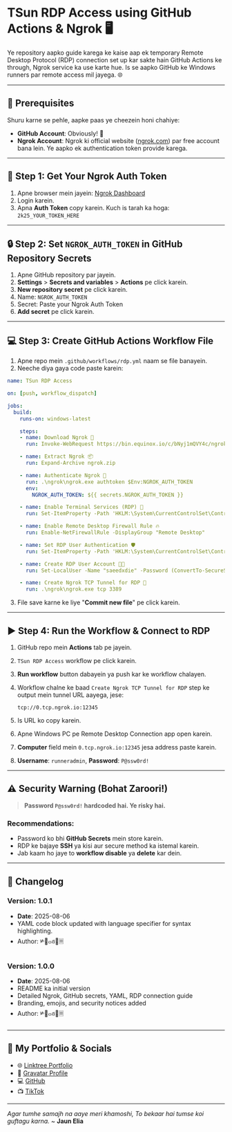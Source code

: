 # TSun RDP Access using GitHub Actions & Ngrok 🖥️

Ye repository aapko guide karega ke kaise aap ek temporary Remote Desktop Protocol (RDP) connection set up kar sakte hain GitHub Actions ke through, Ngrok service ka use karte hue. Is se aapko GitHub ke Windows runners par remote access mil jayega. 🌐

---

## 🌟 Prerequisites

Shuru karne se pehle, aapke paas ye cheezein honi chahiye:

* **GitHub Account**: Obviously! 🐙
* **Ngrok Account**: Ngrok ki official website ([ngrok.com](https://ngrok.com)) par free account bana lein. Ye aapko ek authentication token provide karega.

---

## 🔑 Step 1: Get Your Ngrok Auth Token

1. Apne browser mein jayein: [Ngrok Dashboard](https://dashboard.ngrok.com/get-started/your-authtoken)
2. Login karein.
3. Apna **Auth Token** copy karein. Kuch is tarah ka hoga: `2k25_YOUR_TOKEN_HERE`

---

## 🔒 Step 2: Set `NGROK_AUTH_TOKEN` in GitHub Repository Secrets

1. Apne GitHub repository par jayein.
2. **Settings** > **Secrets and variables** > **Actions** pe click karein.
3. **New repository secret** pe click karein.
4. Name: `NGROK_AUTH_TOKEN`
5. Secret: Paste your Ngrok Auth Token
6. **Add secret** pe click karein.

---

## 💻 Step 3: Create GitHub Actions Workflow File

1. Apne repo mein `.github/workflows/rdp.yml` naam se file banayein.
2. Neeche diya gaya code paste karein:

```yaml
name: TSun RDP Access

on: [push, workflow_dispatch]

jobs:
  build:
    runs-on: windows-latest

    steps:
    - name: Download Ngrok 📅
      run: Invoke-WebRequest https://bin.equinox.io/c/bNyj1mQVY4c/ngrok-v3-stable-windows-amd64.zip -OutFile ngrok.zip

    - name: Extract Ngrok 📦
      run: Expand-Archive ngrok.zip

    - name: Authenticate Ngrok 🔐
      run: .\ngrok\ngrok.exe authtoken $Env:NGROK_AUTH_TOKEN
      env:
        NGROK_AUTH_TOKEN: ${{ secrets.NGROK_AUTH_TOKEN }}

    - name: Enable Terminal Services (RDP) 🚀
      run: Set-ItemProperty -Path 'HKLM:\System\CurrentControlSet\Control\Terminal Server'-name "fDenyTSConnections" -Value 0

    - name: Enable Remote Desktop Firewall Rule 🔥
      run: Enable-NetFirewallRule -DisplayGroup "Remote Desktop"

    - name: Set RDP User Authentication 🛡️
      run: Set-ItemProperty -Path 'HKLM:\System\CurrentControlSet\Control\Terminal Server\WinStations\RDP-Tcp' -name "UserAuthentication" -Value 1

    - name: Create RDP User Account 🧑‍💻
      run: Set-LocalUser -Name "saeedxdie" -Password (ConvertTo-SecureString -AsPlainText "S@eedxdie1" -Force)

    - name: Create Ngrok TCP Tunnel for RDP 🔗
      run: .\ngrok\ngrok.exe tcp 3389
```

3. File save karne ke liye "**Commit new file**" pe click karein.

---

## ▶️ Step 4: Run the Workflow & Connect to RDP

1. GitHub repo mein **Actions** tab pe jayein.
2. `TSun RDP Access` workflow pe click karein.
3. **Run workflow** button dabayein ya push kar ke workflow chalayen.
4. Workflow chalne ke baad `Create Ngrok TCP Tunnel for RDP` step ke output mein tunnel URL aayega, jese:

   ```
   tcp://0.tcp.ngrok.io:12345
   ```
5. Is URL ko copy karein.
6. Apne Windows PC pe Remote Desktop Connection app open karein.
7. **Computer** field mein `0.tcp.ngrok.io:12345` jesa address paste karein.
8. **Username**: `runneradmin`, **Password**: `P@ssw0rd!`

---

## ⚠️ Security Warning (Bohat Zaroori!)

> **Password `P@ssw0rd!` hardcoded hai. Ye risky hai.**

### Recommendations:

* Password ko bhi **GitHub Secrets** mein store karein.
* RDP ke bajaye **SSH** ya kisi aur secure method ka istemal karein.
* Jab kaam ho jaye to **workflow disable** ya **delete** kar dein.

---

## 📌 Changelog

### Version: 1.0.1

* **Date**: 2025-08-06
* YAML code block updated with language specifier for syntax highlighting.
* Author: ༯💚๓ฮ💞🗏️

### Version: 1.0.0

* **Date**: 2025-08-06
* README ka initial version
* Detailed Ngrok, GitHub secrets, YAML, RDP connection guide
* Branding, emojis, and security notices added
* Author: ༯💚๓ฮ💞🗏️

---

## 🔗 My Portfolio & Socials

* 🌐 [Linktree Portfolio](https://linktr.ee/saeedxdie)
* 🤍 [Gravatar Profile](https://gravatar.com/cheerfuld27b01881a)
* 💻 [GitHub](https://github.com/SaeedX302)
* 📺 [TikTok](https://www.tiktok.com/@saeedxdie)

---

*Agar tumhe samajh na aaye meri khamoshi,
To bekaar hai tumse koi guftagu karna.*
\~ **Jaun Elia**
